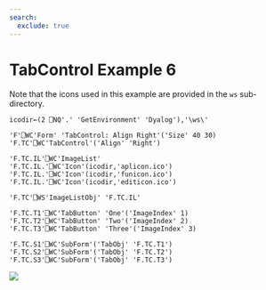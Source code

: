 ```yaml
---
search:
  exclude: true
---
```


<h1 class="heading"><span class="name">TabControl</span> <span class="right">Example 6</span></h1>



Note that the icons used in this example are provided in the `ws` sub-directory.
```apl
icodir←(2 ⎕NQ'.' 'GetEnvironment' 'Dyalog'),'\ws\'
```
```apl
'F'⎕WC'Form' 'TabControl: Align Right'('Size' 40 30)
'F.TC'⎕WC'TabControl'('Align' 'Right')

'F.TC.IL'⎕WC'ImageList'
'F.TC.IL.'⎕WC'Icon'(icodir,'aplicon.ico')
'F.TC.IL.'⎕WC'Icon'(icodir,'funicon.ico')
'F.TC.IL.'⎕WC'Icon'(icodir,'editicon.ico')

'F.TC'⎕WS'ImageListObj' 'F.TC.IL'

'F.TC.T1'⎕WC'TabButton' 'One'('ImageIndex' 1)
'F.TC.T2'⎕WC'TabButton' 'Two'('ImageIndex' 2)
'F.TC.T3'⎕WC'TabButton' 'Three'('ImageIndex' 3)

'F.TC.S1'⎕WC'SubForm'('TabObj' 'F.TC.T1')
'F.TC.S2'⎕WC'SubForm'('TabObj' 'F.TC.T2')
'F.TC.S3'⎕WC'SubForm'('TabObj' 'F.TC.T3')
```


![](../img/tab6.gif)


